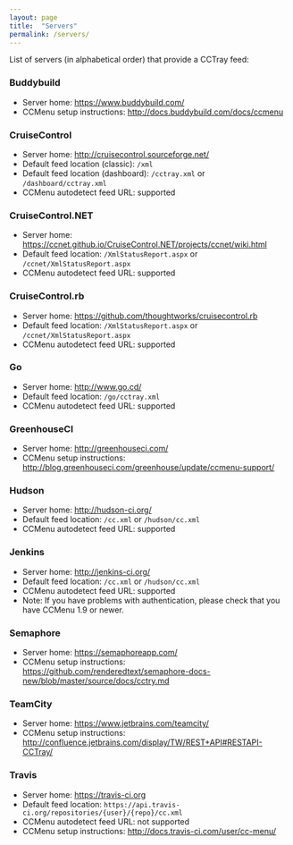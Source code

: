```yaml
---
layout: page
title:  "Servers"
permalink: /servers/
---
```


List of servers (in alphabetical order) that provide a CCTray feed:

### Buddybuild

* Server home: <https://www.buddybuild.com/>
* CCMenu setup instructions: <http://docs.buddybuild.com/docs/ccmenu>

### CruiseControl

* Server home: <http://cruisecontrol.sourceforge.net/>
* Default feed location (classic): `/xml`
* Default feed location (dashboard): `/cctray.xml` or `/dashboard/cctray.xml`
* CCMenu autodetect feed URL: supported

### CruiseControl.NET

* Server home: <https://ccnet.github.io/CruiseControl.NET/projects/ccnet/wiki.html>
* Default feed location: `/XmlStatusReport.aspx` or `/ccnet/XmlStatusReport.aspx`
* CCMenu autodetect feed URL: supported

### CruiseControl.rb

* Server home: <https://github.com/thoughtworks/cruisecontrol.rb>
* Default feed location: `/XmlStatusReport.aspx` or `/ccnet/XmlStatusReport.aspx`
* CCMenu autodetect feed URL: supported

### Go

* Server home: <http://www.go.cd/>
* Default feed location: `/go/cctray.xml`
* CCMenu autodetect feed URL: supported

### GreenhouseCI

* Server home: <http://greenhouseci.com/>
* CCMenu setup instructions: <http://blog.greenhouseci.com/greenhouse/update/ccmenu-support/>

### Hudson

* Server home: <http://hudson-ci.org/>
* Default feed location: `/cc.xml` or `/hudson/cc.xml`
* CCMenu autodetect feed URL: supported

### Jenkins

* Server home: <http://jenkins-ci.org/>
* Default feed location: `/cc.xml` or `/hudson/cc.xml`
* CCMenu autodetect feed URL: supported
* Note: If you have problems with authentication, please check that you have CCMenu 1.9 or newer.

### Semaphore

* Server home: <https://semaphoreapp.com/>
* CCMenu setup instructions: <https://github.com/renderedtext/semaphore-docs-new/blob/master/source/docs/cctry.md>

### TeamCity

* Server home: <https://www.jetbrains.com/teamcity/>
* CCMenu setup instructions: <http://confluence.jetbrains.com/display/TW/REST+API#RESTAPI-CCTray/>

### Travis

* Server home: <https://travis-ci.org>
* Default feed location:  `https://api.travis-ci.org/repositories/{user}/{repo}/cc.xml`
* CCMenu autodetect feed URL: not supported
* CCMenu setup instructions: <http://docs.travis-ci.com/user/cc-menu/>
